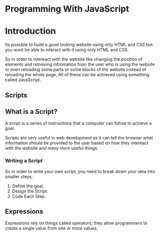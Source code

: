  

# Programming With JavaScript 

# Introduction

Its possible to build a good looking website using only HTML and CSS but you wont be able to interact with it using only HTML and CSS.

So in order to intereact with the website like changing the position of elements and retreiving infromation from the user who is using the website or even reloading some parts or some blocks of the website instead of reloading the whole page, All of these can be achieved using something called JavaScript.

## Scripts

## What is a Script?

A script is a series of instructions that a computer can follow to achieve a goal.

Scripts are very useful in web development as it can tell the browser what information should be provided to the user based on how they intereact with the website and many more useful things.

### Writing a Script

So in order to write your own script, you need to break down your idea into smaller steps.

1. Define the goal.
1. Design the Script.
1. Code Each Step.

## Expressions

Expressions rely on things called operators; they allow programmers to create a single value from one or more values.

